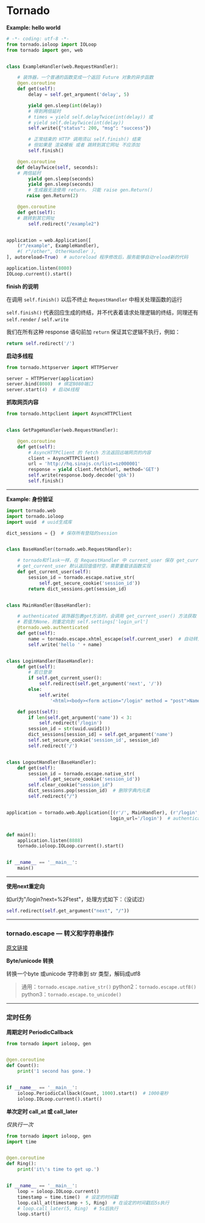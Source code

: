 # Tornado

**Example: hello world**

``` python
# -*- coding: utf-8 -*-
from tornado.ioloop import IOLoop
from tornado import gen, web


class ExampleHandler(web.RequestHandler):

    # 装饰器，一个普通的函数变成一个返回 Future 对象的异步函数
    @gen.coroutine
    def get(self):
        delay = self.get_argument('delay', 5)

        yield gen.sleep(int(delay))
        # 得到两倍延时
        # times = yield self.delayTwice(int(delay)) 或
        # yield self.delayTwice(int(delay))
        self.write({"status": 200, "msg": "success"})

        # 正常结束的 HTTP 调用须以 self.finish() 结束
        # 但如果是 渲染模板 或者 跳转到其它网址 不应添加
        self.finish()

    @gen.coroutine
 　 def delayTwice(self, seconds):
    # 两倍延时
        yield gen.sleep(seconds)
        yield gen.sleep(seconds)
        # 生成器无法使用 return， 只能 raise gen.Return()
 　　   raise gen.Return(2)

    @gen.coroutine
    def get(self):
    # 跳转到其它网址
        self.redirect("/example2")


application = web.Application([
    (r"/example", ExampleHandler),
    #( r"/other", OtherHandler ),
], autoreload=True)  # autoreload 程序修改后，服务能够自动reload新的代码

application.listen(8080)
IOLoop.current().start()
```

**finish 的说明**

在调用 `self.finish()` 以后不终止 `RequestHandler` 中相关处理函数的运行

`self.finish()` 代表回应生成的终结，并不代表着请求处理逻辑的终结，同理还有 `self.render` / `self.write`

我们在所有这种 response 语句前加 `return` 保证其它逻辑不执行，例如：

```python
return self.redirect('/')
```

**启动多线程**

```python
from tornado.httpserver import HTTPServer

server = HTTPServer(application)
server.bind(8080)  # 绑定8080端口
server.start(4)  # 启动4线程
```

**抓取网页内容**

```python
from tornado.httpclient import AsyncHTTPClient


class GetPageHandler(web.RequestHandler):

    @gen.coroutine
    def get(self):
        # AsyncHTTPClient 的 fetch 方法返回远端网页的内容
        client = AsyncHTTPClient()
        url = 'http://hq.sinajs.cn/list=sz000001'
        response = yield client.fetch(url, method='GET')
        self.write(response.body.decode('gbk'))
        self.finish()
```

---

**Example: 身份验证**

```python
import tornado.web
import tornado.ioloop
import uuid  # uuid生成库

dict_sessions = {}  # 保存所有登陆的session


class BaseHandler(tornado.web.RequestHandler):

    # tornado和flask一样，在 RequestHandler 中 current_user 保存 get_current_user 返回值
    # get_current_user 默认返回值值时空，需要重载该函数实现
    def get_current_user(self):
        session_id = tornado.escape.native_str(
            self.get_secure_cookie('session_id'))
        return dict_sessions.get(session_id)


class MainHandler(BaseHandler):

    # authenticated 装饰器包裹get方法时，会调用 get_current_user() 方法获取 current_user 的值
    # 若值为None，则重定向到 self.settings['login_url']
    @tornado.web.authenticated
    def get(self):
        name = tornado.escape.xhtml_escape(self.current_user)  # 自动转义
        self.write('hello ' + name)


class LoginHandler(BaseHandler):
    def get(self):
        # 若已登录
        if self.get_current_user():
            self.redirect(self.get_argument('next', '/'))
        else:
            self.write(
                '<html><body><form action="/login" method = "post">Name:<input type = "text" name = "name">:<input type = "submit" value = "sign in"></form></body></html>')

    def post(self):
        if len(self.get_argument('name')) < 3:
            self.redirect('/login')
        session_id = str(uuid.uuid1())
        dict_sessions[session_id] = self.get_argument('name')
        self.set_secure_cookie('session_id', session_id)
        self.redirect('/')


class LogoutHandler(BaseHandler):
    def get(self):
        session_id = tornado.escape.native_str(
            self.get_secure_cookie('session_id'))
        self.clear_cookie("session_id")
        dict_sessions.pop(session_id)  # 删除字典内元素
        self.redirect("/")


application = tornado.web.Application([(r'/', MainHandler), (r'/login', LoginHandler), (r'/logout', LogoutHandler), ], cookie_secret='mimi',
                                      login_url='/login')  # authenticated 装饰器重定向位置 login_url


def main():
    application.listen(8888)
    tornado.ioloop.IOLoop.current().start()


if __name__ == '__main__':
    main()
```

---

**使用next重定向**

如url为"/login?next=%2Ftest"，处理方式如下：（没试过）

```python
self.redirect(self.get_argument("next", "/"))
```

---

### tornado.escape — 转义和字符串操作

[原文链接](http://tornado-zh.readthedocs.io/zh/latest/escape.html)

**Byte/unicode 转换**

转换一个byte 或unicode 字符串到 str 类型，解码成utf8

> 通用：`tornado.escape.native_str()`
> python2：`tornado.escape.utf8()`
> python3：`tornado.escape.to_unicode()`

---

### 定时任务

**周期定时 PeriodicCallback**

```python
from tornado import ioloop, gen


@gen.coroutine
def Count():
    print('1 second has gone.')


if __name__ == '__main__':
    ioloop.PeriodicCallback(Count, 1000).start()  # 1000毫秒
    ioloop.IOLoop.current().start()
```

**单次定时 call_at 或 call_later**

*仅执行一次*

```python
from tornado import ioloop, gen
import time


@gen.coroutine
def Ring():
    print('it\'s time to get up.')


if __name__ == '__main__':
    loop = ioloop.IOLoop.current()
    timestamp = time.time()  # 设定的时间戳
    loop.call_at(timestamp + 5, Ring)  # 在设定的时间戳后5s执行
    # loop.call_later(5, Ring)  # 5s后执行
    loop.start()
```